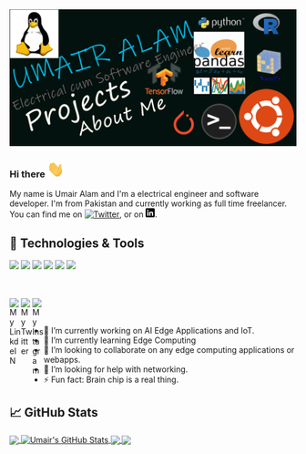 <!--
**umair-alam/umair-alam** is a ✨ _special_ ✨ repository because its `README.md` (this file) appears on your GitHub profile.

Here are some ideas to get you started:

- 🔭 I’m currently working on ...
- 🌱 I’m currently learning ...
- 👯 I’m looking to collaborate on ...
- 🤔 I’m looking for help with ...
- 💬 Ask me about ...
- 📫 How to reach me: ...
- 😄 Pronouns: ...
- ⚡ Fun fact: ...
-->

<img src="https://raw.githubusercontent.com/umair-alam/umair-alam/master/umair-alam.png" alt="Umair Alam">

### Hi there <img src="https://raw.githubusercontent.com/umair-alam/umair-alam/master/wave.gif" width="30px">

My name is Umair Alam and I'm a electrical engineer and software developer. I'm from Pakistan and currently working as full time freelancer. You can find me on [![Twitter][1.2]][1],  or on [![LinkedIn][3.2]][3].

## 🔧 Technologies & Tools
![](https://img.shields.io/badge/OS-Linux-informational?style=flat&logo=linux&logoColor=white&color=2bbc8a)
![](https://img.shields.io/badge/Code-Python-informational?style=flat&logo=python&logoColor=white&color=2bbc8a)
![](https://img.shields.io/badge/Code-JavaScript-informational?style=flat&logo=javascript&logoColor=white&color=2bbc8a)
![](https://img.shields.io/badge/Shell-Bash-informational?style=flat&logo=gnu-bash&logoColor=white&color=2bbc8a)
![](https://img.shields.io/badge/Tools-Docker-informational?style=flat&logo=docker&logoColor=white&color=2bbc8a)
![](https://img.shields.io/badge/Tools-Kubernetes-informational?style=flat&logo=kubernetes&logoColor=white&color=2bbc8a)


<!-- links to social media icons -->

<!-- icons with padding -->

[1.1]: http://i.imgur.com/tXSoThF.png (twitter icon with padding)
[2.1]: http://i.imgur.com/0o48UoR.png (github icon with padding)

<!-- icons without padding -->

[1.2]: http://i.imgur.com/wWzX9uB.png (twitter icon without padding)
[2.2]: http://i.imgur.com/9I6NRUm.png (github icon without padding)
[3.2]: https://raw.githubusercontent.com/umair-alam/umair-alam/master/linkedin-3-16.png (LinkedIn icon without padding)


<!-- links to your social media accounts -->

[1]: https://twitter.com/umairalam_real
[2]: https://github.com/umair-alam
[3]: https://www.linkedin.com/in/umair-alam-ee/


<!-- Resources -->
<!-- Icons: https://simpleicons.org/ -->
<!-- GitHub Stats: https://github.com/anuraghazra/github-readme-stats -->
<!-- Emojis: https://emojipedia.org/emoji/ -->
<!-- HTML Emojis: https://www.fileformat.info/index.htm -->
<!-- Shields: https://shields.io/ -->
<!-- Awesome GitHub Profile README: https://github.com/abhisheknaiidu/awesome-github-profile-readme -->
<br/>

<br/>
<a href="https://www.linkedin.com/in/umair-alam-ee/">
  <img align="left" alt="My LinkdeIN" width="20px" src="https://cdn.jsdelivr.net/npm/simple-icons@v3/icons/linkedin.svg" />
</a>
<a href="https://twitter.com/umairalam_real">
  <img align="left" alt="My Twitter" width="20px" src="https://cdn.jsdelivr.net/npm/simple-icons@v3/icons/twitter.svg" />
</a>
<a href="https://www.instagram.com/umairaalam/">
  <img align="left" alt="My Instagram" width="20px" src="https://cdn.jsdelivr.net/npm/simple-icons@v3/icons/instagram.svg" />
</a>
<br/>
<br/>

- 🔭 I’m currently working on AI Edge Applications and IoT.  
- 🌱 I’m currently learning Edge Computing
- 👯 I’m looking to collaborate on any edge computing applications or webapps.
- 🤔 I’m looking for help with networking.
- ⚡ Fun fact: Brain chip is a real thing.

## &#x1f4c8; GitHub Stats

<a href="https://github.com/umair-alam/umair-alam">
  <img align="center" src="https://github-readme-stats.vercel.app/api/top-langs/?username=umair-alam&hide=shell,css&title_color=ffffff&text_color=c9cacc&icon_color=2bbc8a&bg_color=1d1f21" />
</a>
<a href="https://github.com/umair-alam/umair-alam">
  <img align="center" src="https://github-readme-stats.vercel.app/api?username=umair-alam&show_icons=true&line_height=27&count_private=true&title_color=ffffff&text_color=c9cacc&icon_color=2bbc8a&bg_color=1d1f21" alt="Umair's GitHub Stats" />
</a>
<a href="https://github.com/umair-alam/computer_pointer_controller">
  <img align="center" src="https://github-readme-stats.vercel.app/api/pin/?username=umair-alam&repo=computer_pointer_controller&title_color=ffffff&text_color=c9cacc&icon_color=2bbc8a&bg_color=1d1f21" />
</a>

<a href="https://github.com/umair-alam/smart_queuing_system">
  <img align="center" src="https://github-readme-stats.vercel.app/api/pin/?username=umair-alam&repo=smart_queuing_system&title_color=ffffff&text_color=c9cacc&icon_color=2bbc8a&bg_color=1d1f21" />
</a>
